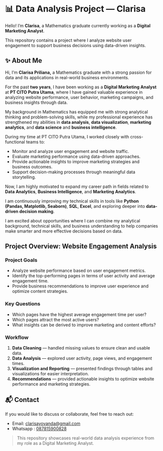 # 📊 Data Analysis Project — Clarisa

Hello! I’m **Clarisa**, a Mathematics graduate currently working as a **Digital Marketing Analyst**.

This repository contains a project where I analyze website user engagement to support business decisions using data-driven insights.

## ✨ About Me

Hi, I’m **Clarisa Priliana,** a Mathematics graduate with a strong passion for data and its applications in real-world business environments.

For the past **two years**, I have been working as a **Digital Marketing Analyst** at **PT CITO Putra Utama**, where I have gained valuable experience in analyzing website performance, user behavior, marketing campaigns, and business insights through data.

My background in Mathematics has equipped me with strong analytical thinking and problem-solving skills, while my professional experience has strengthened my abilities in **data analysis**, **data visualization**, **marketing analytics**, and **data science** and **business intelligence**.

During my time at PT CITO Putra Utama, I worked closely with cross-functional teams to:

- Monitor and analyze user engagement and website traffic.
- Evaluate marketing performance using data-driven approaches.
- Provide actionable insights to improve marketing strategies and business outcomes.
- Support decision-making processes through meaningful data storytelling.

Now, I am highly motivated to expand my career path in fields related to **Data Analytics**, **Business Intelligence**, and **Marketing Analytics**.

I am continuously improving my technical skills in tools like **Python (Pandas, Matplotlib, Seaborn)**, **SQL**, **Excel**, and exploring deeper into **data-driven decision making**.

I am excited about opportunities where I can combine my analytical background, technical skills, and business understanding to help companies make smarter and more effective decisions based on data.

## Project Overview: Website Engagement Analysis

### Project Goals

- Analyze website performance based on user engagement metrics.
- Identify the top-performing pages in terms of user activity and average engagement time.
- Provide business recommendations to improve user experience and optimize content strategies.

### Key Questions

- Which pages have the highest average engagement time per user?
- Which pages attract the most active users?
- What insights can be derived to improve marketing and content efforts?

### Workflow

1. **Data Cleaning** — handled missing values to ensure clean and usable data.
2. **Data Analysis** — explored user activity, page views, and engagement times.
3. **Visualization and Reporting** — presented findings through tables and visualizations for easier interpretation.
4. **Recommendations** — provided actionable insights to optimize website performance and marketing strategies.

## 📬 Contact

If you would like to discuss or collaborate, feel free to reach out:

- Email: [clarisayovanda@gmail.com](mailto:clarisayovanda@gmail.com)
- Whatsapp : [087815900828](https://wa.me/6287815900828)

> This repository showcases real-world data analysis experience from my role as a Digital Marketing Analyst.
>
